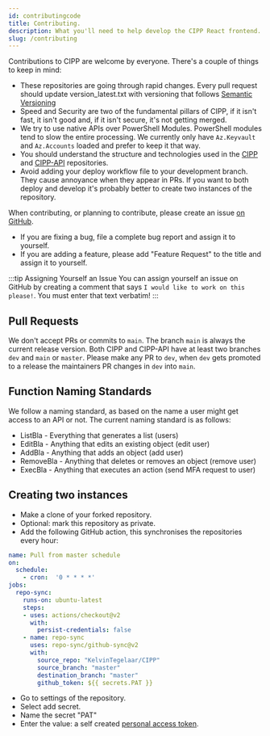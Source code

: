 ```yaml
---
id: contributingcode
title: Contributing.
description: What you'll need to help develop the CIPP React frontend.
slug: /contributing
---
```


Contributions to CIPP are welcome by everyone. There's a couple of things to keep in mind:

* These repositories are going through rapid changes. Every pull request should update version_latest.txt with versioning that follows [Semantic Versioning](https://semver.org)
* Speed and Security are two of the fundamental pillars of CIPP, if it isn't fast, it isn't good and, if it isn't secure, it's not getting merged.
* We try to use native APIs over PowerShell Modules. PowerShell modules tend to slow the entire processing. We currently only have `Az.Keyvault` and `Az.Accounts` loaded and prefer to keep it that way.
* You should understand the structure and technologies used in the [CIPP](../CIPP/structure/) and [CIPP-API](../CIPP-API/structure/) repositories.
* Avoid adding your deploy workflow file to your development branch. They cause annoyance when they appear in PRs. If you want to both deploy and develop it's probably better to create two instances of the repository.

When contributing, or planning to contribute, please create an issue [on GitHub](https://github.com/KelvinTegelaar/CIPP/issues).

* If you are fixing a bug, file a complete bug report and assign it to yourself.
* If you are adding a feature, please add "Feature Request" to the title and assign it to yourself.

<!-- vale Microsoft.FirstPerson off -->
:::tip Assigning Yourself an Issue
You can assign yourself an issue on GitHub by creating a comment that says `I would like to work on this please!`. You must enter that text verbatim!
:::
<!-- vale Microsoft.FirstPerson on -->

## Pull Requests

We don't accept PRs or commits to `main`. The branch `main` is always the current release version. Both CIPP and CIPP-API have at least two branches `dev` and `main` or `master`. Please make any PR to `dev`, when `dev` gets promoted to a release the maintainers PR changes in `dev` into `main`.

## Function Naming Standards

We follow a naming standard, as based on the name a user might get access to an API or not. The current naming standard is as follows:

* ListBla - Everything that generates a list (users)
* EditBla - Anything that edits an existing object (edit user)
* AddBla - Anything that adds an object (add user)
* RemoveBla - Anything that deletes or removes an object (remove user)
* ExecBla - Anything that executes an action (send MFA request to user)

## Creating two instances

* Make a clone of your forked repository.
* Optional: mark this repository as private.
* Add the following GitHub action, this synchronises the repositories every hour:

```yaml
name: Pull from master schedule
on:
  schedule:
    - cron:  '0 * * * *'
jobs:
  repo-sync:
    runs-on: ubuntu-latest
    steps:
    - uses: actions/checkout@v2
      with:
        persist-credentials: false
    - name: repo-sync
      uses: repo-sync/github-sync@v2
      with:
        source_repo: "KelvinTegelaar/CIPP"
        source_branch: "master"
        destination_branch: "master"
        github_token: ${{ secrets.PAT }}
```

* Go to settings of the repository.
* Select add secret.
* Name the secret "PAT"
* Enter the value: a self created [personal access token](https://github.com/settings/tokens).
